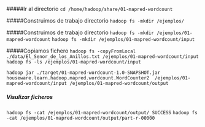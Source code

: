 
#####Ir al directorio
```cd /home/hadoop/share/01-mapred-wordcount```

#####Construimos de trabajo directorio
```hadoop fs -mkdir /ejemplos/```

#####Construimos de trabajo directorio
```hadoop fs -mkdir /ejemplos/01-mapred-wordcount```
```hadoop fs -mkdir /ejemplos/01-mapred-wordcount/input```


#####Copiamos fichero
```hadoop fs -copyFromLocal ./data/El_Senor_de_los_Anillos.txt /ejemplos/01-mapred-wordcount/input```
```hadoop fs -ls /ejemplos/01-mapred-wordcount/input```

```hadoop jar ./target/01-mapred-wordcount-1.0-SNAPSHOT.jar houseware.learn.hadoop.mapred.wordcount.WordCounter2  /ejemplos/01-mapred-wordcount/input /ejemplos/01-mapred-wordcount/output ​```


##### Visulizar ficheros
```hadoop fs -cat /ejemplos/01-mapred-wordcount/output/_SUCCESS```
```hadoop fs -cat /ejemplos/01-mapred-wordcount/output/part-r-00000```